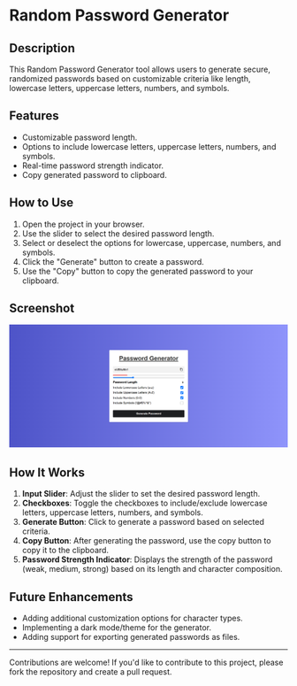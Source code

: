 # Random Password Generator

## Description
This Random Password Generator tool allows users to generate secure, randomized passwords based on customizable criteria like length, lowercase letters, uppercase letters, numbers, and symbols.

## Features
- Customizable password length.
- Options to include lowercase letters, uppercase letters, numbers, and symbols.
- Real-time password strength indicator.
- Copy generated password to clipboard.

## How to Use
1. Open the project in your browser.
2. Use the slider to select the desired password length.
3. Select or deselect the options for lowercase, uppercase, numbers, and symbols.
4. Click the "Generate" button to create a password.
5. Use the "Copy" button to copy the generated password to your clipboard.


## Screenshot
![Random Password Generator](image.png)

## How It Works
1. **Input Slider**: Adjust the slider to set the desired password length.
2. **Checkboxes**: Toggle the checkboxes to include/exclude lowercase letters, uppercase letters, numbers, and symbols.
3. **Generate Button**: Click to generate a password based on selected criteria.
4. **Copy Button**: After generating the password, use the copy button to copy it to the clipboard.
5. **Password Strength Indicator**: Displays the strength of the password (weak, medium, strong) based on its length and character composition.

## Future Enhancements
- Adding additional customization options for character types.
- Implementing a dark mode/theme for the generator.
- Adding support for exporting generated passwords as files.


---
Contributions are welcome! If you'd like to contribute to this project, please fork the repository and create a pull request.

